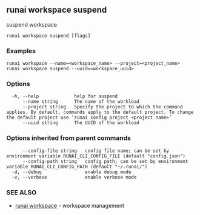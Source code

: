 ## runai workspace suspend

suspend workspace

```
runai workspace suspend [flags]
```

### Examples

```
runai workspace --name=<workspace_name> --project=<project_name>
runai workspace suspend --uuid=<workspace_uuid>
```

### Options

```
  -h, --help             help for suspend
      --name string      The name of the workload
      --project string   Specify the project to which the command applies. By default, commands apply to the default project. To change the default project use ‘runai config project <project name>’
      --uuid string      The UUID of the workload
```

### Options inherited from parent commands

```
      --config-file string   config file name; can be set by environment variable RUNAI_CLI_CONFIG_FILE (default "config.json")
      --config-path string   config path; can be set by environment variable RUNAI_CLI_CONFIG_PATH (default "~/.runai/")
  -d, --debug                enable debug mode
  -v, --verbose              enable verbose mode
```

### SEE ALSO

* [runai workspace](runai_workspace.md)	 - workspace management

